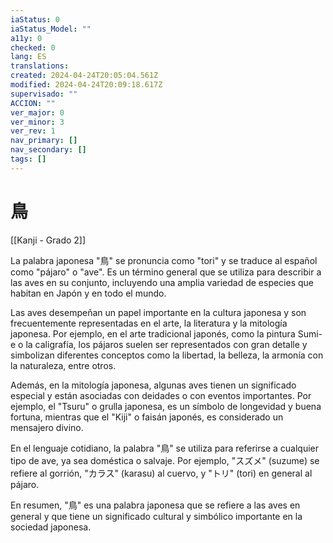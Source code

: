 ```yaml
---
iaStatus: 0
iaStatus_Model: ""
a11y: 0
checked: 0
lang: ES
translations: 
created: 2024-04-24T20:05:04.561Z
modified: 2024-04-24T20:09:18.617Z
supervisado: ""
ACCION: ""
ver_major: 0
ver_minor: 3
ver_rev: 1
nav_primary: []
nav_secondary: []
tags: []
---
```

# 鳥

[[Kanji - Grado 2]]

La palabra japonesa "鳥" se pronuncia como "tori" y se traduce al español como "pájaro" o "ave". Es un término general que se utiliza para describir a las aves en su conjunto, incluyendo una amplia variedad de especies que habitan en Japón y en todo el mundo.

Las aves desempeñan un papel importante en la cultura japonesa y son frecuentemente representadas en el arte, la literatura y la mitología japonesa. Por ejemplo, en el arte tradicional japonés, como la pintura Sumi-e o la caligrafía, los pájaros suelen ser representados con gran detalle y simbolizan diferentes conceptos como la libertad, la belleza, la armonía con la naturaleza, entre otros.

Además, en la mitología japonesa, algunas aves tienen un significado especial y están asociadas con deidades o con eventos importantes. Por ejemplo, el "Tsuru" o grulla japonesa, es un símbolo de longevidad y buena fortuna, mientras que el "Kiji" o faisán japonés, es considerado un mensajero divino.

En el lenguaje cotidiano, la palabra "鳥" se utiliza para referirse a cualquier tipo de ave, ya sea doméstica o salvaje. Por ejemplo, "スズメ" (suzume) se refiere al gorrión, "カラス" (karasu) al cuervo, y "トリ" (tori) en general al pájaro.

En resumen, "鳥" es una palabra japonesa que se refiere a las aves en general y que tiene un significado cultural y simbólico importante en la sociedad japonesa.